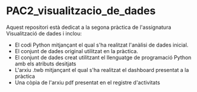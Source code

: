 # PAC2_visualitzacio_de_dades

Aquest repositori està dedicat a la segona pràctica de l'assignatura Visualització de dades i inclou:

- El codi Python mitjançant el qual s'ha realitzat l'anàlisi de dades inicial.
- El conjunt de dades original utilitzat en la pràctica.
- El conjunt de dades creat utilitzant el llenguatge de programació Python amb els atributs desitjats
- L'arxiu .twb mitjançant el qual s'ha realitzat el dashboard presentat a la pràctica
- Una còpia de l'arxiu pdf presentat en el registre d'activitats
